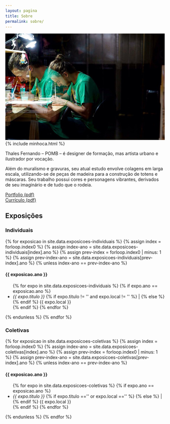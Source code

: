 ```yaml
---
layout: pagina
title: Sobre
permalink: sobre/
---
```


<section>
	<article class="s1_2 s2_2 s3_7 s4_6">
		<img class="sobre-img" src="/img/sobre.jpg">
		<article class="minhoca">
			{% include minhoca.html %}
		</article>
	</article>
	<article class="s1_0 s2_1 s3_1 s4_2"></article>
	<article class="s1_2 s2_3 s3_4 s4_3 about-text">
		<p>
			Thales Fernando – POMB – é designer de formação, mas artista urbano e ilustrador por vocação.
		</p>
		<p>
			Além do muralismo e gravuras, seu atual estudo envolve colagens em larga escala, utilizando­-se de peças de madeira para a construção de totens e máscaras. Seu trabalho possui cores e personagens vibrantes, derivados de seu imaginário e de tudo que o rodeia.
		</p>
		<p class="destaque">
			<a href="http://pomb.com.br/portfolio_pomb.pdf" target="_blank">Portfolio (pdf)</a><br/>
			<a href="http://pomb.com.br/curriculo_pomb.pdf" target="_blank">Currículo (pdf)</a>
		</p>
	</article>

</section>

<section>
		<h2>
			Exposições
		</h2>
	<article class="s1_0 s2_2 s3_4 s4_4"></article>
	<article class="s1_2 s2_2 s3_4 s4_3">
		<h3>
			­Individuais
		</h3>
		{% for exposicao in site.data.exposicoes-individuais %}
			{% assign index = forloop.index0 %}
			{% assign index-ano = site.data.exposicoes-individuais[index].ano %}
			{% assign prev-index = forloop.index0 | minus: 1 %}
			{% assign prev-index-ano = site.data.exposicoes-individuais[prev-index].ano %}
			{% unless index-ano == prev-index-ano %}
				<h4>{{ exposicao.ano }}</h4>
				<ul>
				{% for expo in site.data.exposicoes-individuais %}
					{% if expo.ano == exposicao.ano %}
						<li><i>{{ expo.titulo }}</i>
						{% if expo.titulo != '' and expo.local != '' %}
						 | 
						{% else %}
						{% endif %}
						{{ expo.local }}</li>
					{% endif %}
				{% endfor %}
				</ul>
			{% endunless %}
		{% endfor %}
	</article>
	<article class="s1_0 s2_0 s3_0 s4_1"></article>
	<article class="s1_2 s2_2 s3_4 s4_3">
		<h3>
			­Coletivas
		</h3>
		{% for exposicao in site.data.exposicoes-coletivas %}
			{% assign index = forloop.index0 %}
			{% assign index-ano = site.data.exposicoes-coletivas[index].ano %}
			{% assign prev-index = forloop.index0 | minus: 1 %}
			{% assign prev-index-ano = site.data.exposicoes-coletivas[prev-index].ano %}
			{% unless index-ano == prev-index-ano %}
				<h4>{{ exposicao.ano }}</h4>
				<ul>
				{% for expo in site.data.exposicoes-coletivas %}
					{% if expo.ano == exposicao.ano %}
						<li><i>{{ expo.titulo }}</i>
						{% if expo.titulo =='' or expo.local =='' %}
						{% else %}
						 | 
						{% endif %}
						{{ expo.local }}</li>
					{% endif %}
				{% endfor %}
				</ul>
			{% endunless %}
		{% endfor %}
	</article>
	<article class="s1_0 s2_0 s3_0 s4_1"></article>

</section>